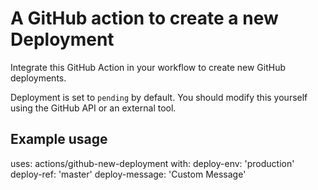 # A GitHub action to create a new Deployment
Integrate this GitHub Action in your workflow to create new GitHub deployments.

Deployment is set to `pending` by default. You should modify this yourself using the GitHub API or an external tool.

## Example usage

uses: actions/github-new-deployment
with:
  deploy-env: 'production'
  deploy-ref: 'master'
  deploy-message: 'Custom Message'